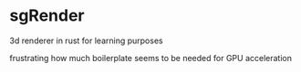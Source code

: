 # sgRender
3d renderer in rust for learning purposes

frustrating how much boilerplate seems to be needed for GPU acceleration

